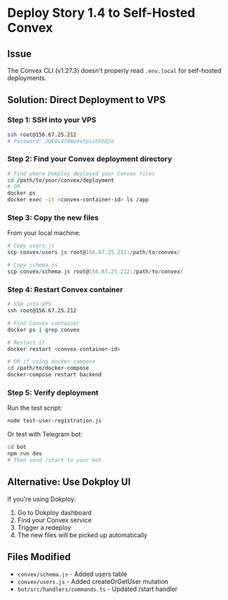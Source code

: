 # Deploy Story 1.4 to Self-Hosted Convex

## Issue
The Convex CLI (v1.27.3) doesn't properly read `.env.local` for self-hosted deployments.

## Solution: Direct Deployment to VPS

### Step 1: SSH into your VPS
```bash
ssh root@156.67.25.212
# Password: 2QEOc478Wp9eYpivhhhQ2e
```

### Step 2: Find your Convex deployment directory
```bash
# Find where Dokploy deployed your Convex files
cd /path/to/your/convex/deployment
# OR
docker ps
docker exec -it <convex-container-id> ls /app
```

### Step 3: Copy the new files
From your local machine:
```powershell
# Copy users.js
scp convex/users.js root@156.67.25.212:/path/to/convex/

# Copy schema.js  
scp convex/schema.js root@156.67.25.212:/path/to/convex/
```

### Step 4: Restart Convex container
```bash
# SSH into VPS
ssh root@156.67.25.212

# Find Convex container
docker ps | grep convex

# Restart it
docker restart <convex-container-id>

# OR if using docker-compose
cd /path/to/docker-compose
docker-compose restart backend
```

### Step 5: Verify deployment
Run the test script:
```bash
node test-user-registration.js
```

Or test with Telegram bot:
```bash
cd bot
npm run dev
# Then send /start to your bot
```

## Alternative: Use Dokploy UI

If you're using Dokploy:
1. Go to Dokploy dashboard
2. Find your Convex service
3. Trigger a redeploy
4. The new files will be picked up automatically

## Files Modified
- `convex/schema.js` - Added users table
- `convex/users.js` - Added createOrGetUser mutation
- `bot/src/handlers/commands.ts` - Updated /start handler
